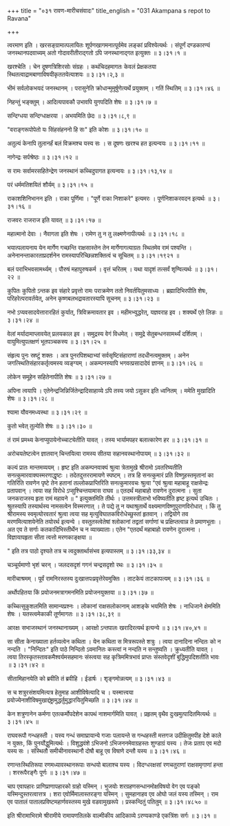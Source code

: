 +++
title = "०३१ रावण-मारीचसंवादः"
title_english = "031 Akampana s repot to Ravana"

+++


त्वरमाण इति । खरसङ्ग्रामात्पलायितः शूर्पणखागमनात्पूर्वमेव लङ्कां
प्रविश्येत्यर्थः । संपूर्णं दण्डकारण्यं जनस्थानपदवाच्यम् अतो
गोदावरीतीराद्गतो ऽपि जनस्थानाद्गत इत्युक्तः  ॥  ३।३१।१  ॥   

  

खरश्चेति । चेन दूषणत्रिशिरसोः संग्रहः । कथंचिदहमागतः केवलं प्रेक्षकतया
स्थितत्वाद्रामबाणाविषयीकृततयेत्याशयः  ॥  ३।३१।२,३  ॥   

  

भीमं सर्वलोकभयदं जनस्थानम् । परासुनेति क्रोधान्मुमूर्षुणेत्यर्थे
प्रयुक्तम् । गतिं स्थितिम्  ॥  ३।३१।४६  ॥   

  

निहन्तुं भङ्क्तुम् । आदित्यपावकौ उभावपि युगपदिति शेषः  ॥  ३।३१।७  ॥   

  

सन्दिग्धया सन्दिग्धाक्षरया । अभयमिति छेदः  ॥  ३।३१।८,९  ॥   

  

"वराङ्गरूपोपेतो यः सिंहसंहननो हि सः" इति कोशः  ॥  ३।३१।१०  ॥   

  

अतुल्यं केनापि तुलानर्हं बलं विक्रमश्च यस्य सः । स दूषणः खरश्च हत
इत्यन्वयः  ॥  ३।३१।११  ॥   

  

नागेन्द्रः सर्पश्रेष्ठः  ॥  ३।३१।१२  ॥   

  

स रामः सर्वामरसहितेन्द्रेण जनस्थानं कच्चिदुपागत इत्यन्वयः  ॥ 
३।३१।१३,१४ ॥   

  

परं धर्ममतिशयितं शौर्यम्  ॥  ३।३१।१५  ॥   

  

राकाशशिनिभानन इति । राका पूर्णिमा । "पूर्णे राका निशाकरे" इत्यमरः ।
पूर्णनिशाकरवदन इत्यर्थः  ॥  ३।३१।१६  ॥   

  

राजवरः राजराज इति यावत्  ॥  ३।३१।१७  ॥   

  

महात्मानो देवाः । नैवागता इति शेषः । रामेण तु न तु लक्ष्मणेनापीत्यर्थः
 ॥  ३।३१।१८  ॥   

  

भयात्पलायनाय येन मार्गेण गच्छन्ति राक्षसास्तेन तेन मार्गेणागत्याग्रतः
स्थितमेव रामं पश्यन्ति । अनेनानन्ताकारताप्रदर्शनेन
रामस्यापरिच्छिन्नशक्तित्वं च सूचितम्  ॥  ३।३१।१९२१  ॥   

  

बलं पराभिभवसामर्थ्यम् । पौरुषं महापुरुषकर्म । वृत्तं चरितम् । यथा यादृशं
तत्सर्वं शृण्वित्यर्थः  ॥  ३।३१।२२  ॥   

  

कुपितः कुपितो ऽन्तक इव संहारे प्रवृत्तो रामः पराक्रमेण ततो
निवर्तयितुमसाध्यः । ब्रह्मादिभिरपीति शेषः, परिहरेत्परावर्तयेत्, अनेन
कृष्णबलभद्रावतारस्यापि सूचनम्  ॥  ३।३१।२३  ॥   

  

नभो ऽप्यवसादयेत्तारारहितं कुर्यात्, त्रिविक्रमावतार इव ।
महीमभ्युद्धरेत्, यज्ञवराह इव । शक्यर्थे एते लिङः  ॥  ३।३१।२४  ॥   

  

वेलां मर्यादामाप्लावयेत् प्रलयकाल इव । समुद्रस्य वेगं विधमेत् । समुद्रे
सेतुबन्धनसामर्थ्यं दर्शितम् । वायुमित्युपलक्षणं भूतपञ्चकस्य  ॥  ३।३१।२५
 ॥   

  

संहृत्य पुनः स्रष्टुं शक्तः । अत्र पुनरपिशब्दाभ्यां सर्वसृष्टिसंहाराणां
तदधीनत्वमुक्तम् । अनेन जगत्स्थितिसंहारकर्तृत्वमस्य व्यङ्ग्यम् ।
अकम्पनस्यापि भगवत्प्रसादादेवं ज्ञानम्  ॥  ३।३१।२६  ॥   

  

लोकेन समूहेन सहितेनापीति शेषः  ॥  ३।३१।२७  ॥   

  

अपिना त्वयापि । एतेनेन्द्रजिन्निर्जितेन्द्रादिसाहाय्ये ऽपि तस्य जयो
ऽसुकर इति ध्वनितम् । ममेति मुखादिति शेषः  ॥  ३।३१।२८  ॥   

  

श्यामा यौवनमध्यस्था  ॥  ३।३१।२९  ॥   

  

कुतो भवेत् तुल्येति शेषः  ॥  ३।३१।३०  ॥   

  

तं रामं प्रमथ्य केनाप्युपायेनोच्चाट्येतीति यावत् । तस्य भार्यामपहर
बलात्कारेण हर  ॥  ३।३१।३१  ॥   

  

अरोचयतेष्टत्वेन ज्ञातवान् चिन्तयित्वा रामस्य सीतया सहानवस्थानोपायम्  ॥ 
३।३१।३२  ॥   

  

कल्यं प्रातः मान्तमव्ययम् । हृष्ट इति अकम्पनवाक्यं श्रुत्वा त्रेतामुखे
श्रीरामो ऽवतरिष्यतीति सनत्कुमारवाक्यस्मरणाद्धृष्टः । तदेतदुत्तररामायणे
स्पष्टम् । तत्र हि सनत्कुमारं प्रति विष्णुहस्तमृतानां का गतिरिति रावणेन
पृष्टे तेन हतानां तल्लोकप्राप्तिरिति सनत्कुमारवचः श्रुत्वा "एवं श्रुत्वा
महाबाहू राक्षसेन्द्रः प्रतापवान् । त्वया सह विरोधे ऽप्सुश्चिन्तयामास
राघव  ॥  एतदर्थं महाबाहो रावणेन दुरात्मना । सुता जनकराजस्य हृता रामं
महावने  ॥ " इत्युक्तमिति तीर्थः । उत्तमस्त्रीलाभो भविष्यतीति हृष्ट
इत्यर्थ उचितः । श्रुतस्यापि तस्यार्थस्य नामसत्वेन विस्मरणात् । ते पद्ये
तु न यथाश्रुतार्थे वक्ष्यमाणविष्णुपुराणविरोधात् । किं तु श्रीरामस्य
स्वमृत्योरवतारं श्रुत्वा त्वया सह मृत्युविघातकविरोधेच्छुस्तां हृतवान् ।
तद्वियोगे तव मरणमित्याशयेनेति तयोरर्थ इत्यन्ये । वस्तुतस्त्वेतेषां
श्लोकानां तद्वतां सर्गाणां च प्रक्षिप्तत्वान्न ते प्रमाणभूताः । अत एव ते
सर्गाः कतकादिभिस्तीर्थेन च न व्याख्याताः। एतेन "एतदर्थं महाबाहो रावणेन
दुरात्मना । विज्ञायापहृता सीता त्वत्तो मरणकाङ्क्षया  ॥   

" इति तत्र पाठो दृश्यते तत्र च त्वदुक्तार्थासंभव इत्यपास्तम्  ॥ 
३।३१।३३,३४  ॥   

  

चञ्चूर्यमाणो भृशं चरन् । जलदसदृशं गगनं चन्द्रसदृशो रथः  ॥  ३।३१।३५  ॥   

  

मारीचाश्रमम् । पूर्वं रामनिरस्तस्य दुःखात्तपःप्रवृत्तेरेवमुक्तिः ।
ताटकेयं ताटकापत्यम्  ॥  ३।३१।३६  ॥   

  

अर्थोपहितया किं प्रयोजनमत्रागमनमिति प्रयोजनयुक्तया  ॥  ३।३१।३७  ॥   

  

कच्चित्सुकुशलमिति सामान्यप्रश्नः । लोकानां राक्षसलोकानाम् आशङ्के भयमिति
शेषः । नाधिजाने क्षेममिति शेषः । यतस्त्वमेकाकी तूर्णमागतः  ॥  ३।३१।३८,३९
 ॥   

  

आरक्षः सभाजस्थानं जनस्थानाख्यम् । आरक्षो ऽन्तपालः खरादिरत्यर्थ इत्यन्ये
 ॥  ३।३१।४०,४१  ॥   

  

सा सीता केनाख्याता हर्तव्यत्वेन कथिता । येन कथिता स मित्ररूपस्ते शत्रुः
। त्वया दानादिना नन्दितः को न नन्दति । "निन्दितः" इति पाठे निन्दितो
ऽवमानितः कस्त्वां न नन्दति न सन्तुष्यति । क्रुध्यतीति यावत् । त्वया
तिरस्कृतस्तावकमैश्वर्यमसहमानः संस्त्वया सह कृत्रिममित्रभावं प्राप्तः
संस्तवेदृशीं बुद्धिमुपदिशतीति भावः  ॥  ३।३१।४२  ॥   

  

सीतामिहानयेति को ब्रवीति तं ब्रवीहि । ईडार्षः । शृङ्गमोन्नत्यम्  ॥ 
३।३१।४३ ॥   

  

स च शत्रुरसंशयमित्यत्र हेतुमाह आशीविषेत्यादि च । यस्मात्त्वया
प्रयोज्येनाशीविषमुखाद्दंष्ट्रामुद्धर्तुमुद्धारयितुमिच्छति  ॥  ३।३१।४४
 ॥   

  

केन शत्रुणानेन कर्मणा एतत्कर्मोपदेशेन कापथं नाशमार्गमिति यावत् ।
प्रहृतम् वृथैव दुःखमुत्पादितमित्यर्थः  ॥  ३।३१।४५  ॥   

  

राघवरूपौ गन्धहस्ती । यस्य गन्धं समाघ्रायान्ये गजाः पलायन्ते स गन्धहस्ती
मत्तगज उदीक्षितुमपीह देशे काले न युक्तः, किं पुनर्योद्धुमित्यर्थः ।
विशुद्धवंशे ऽभिजनो ऽभिजननमेवाग्रहस्तः शुण्डाग्रं यस्य । तेजः प्रताप एव
मदो यस्य सः । संस्थितौ समीचीनावस्थानौ दोषौ बाहू एव विषाणे दन्तौ यस्य  ॥ 
३।३१।४६  ॥   

  

रणान्तःस्थितिरूपा रणमध्यावस्थानरूपाः सन्धयो बालाश्च यस्य । विदग्धरक्षसां
रणचतुराणां राक्षसमृगाणां हन्ता । शररूपैरङ्गैः पूर्णः  ॥  ३।३१।४७  ॥   

  

चाप एवापहारः प्राणिप्राणापहारको ग्राहो यस्मिन् । भुजयोः
शरग्रहणसन्धानमोक्षविषयो वेग एव पङ्को यस्मिन्दुस्तरत्वात्तत्र । शरा
एवोर्मिमालास्तरङ्गा यस्मिन् । सुमहानाहव एव ओघो जलं यस्य तस्मिन् । राम एव
पातालं पातालप्रविष्टमहार्णवस्तस्य मुखे वडवामुखरूपे । प्रस्कन्दितुं
पतितुम्  ॥  ३।३१।४८५०  ॥   

  

इति श्रीरामाभिरामे श्रीरामीये रामायणतिलके वाल्मीकीय आदिकाव्ये
ऽरण्यकाण्डे एकत्रिंशः सर्गः  ॥  ३।३१  ॥   

  


